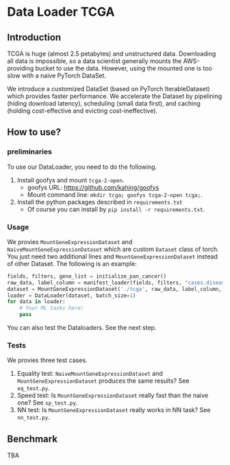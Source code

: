# Data Loader TCGA

## Introduction

TCGA is huge (almost 2.5 petabytes) and unstructured data.
Downloading all data is impossible, so a data scientist generally mounts the AWS-providing bucket to use the data.
However, using the mounted one is too slow with a naive PyTorch DataSet.

We introduce a customized DataSet (based on PyTorch IterableDataset) which provides faster performance.
We accelerate the Dataset by pipelining (hiding download latency), scheduling (small data first), and caching (holding cost-effective and evicting cost-ineffective).

## How to use?

### preliminaries

To use our DataLoader, you need to do the following.

1. Install goofys and mount `tcga-2-open`.
    - goofys URL: https://github.com/kahing/goofys
    - Mount command line: `mkdir tcga; goofys tcga-2-open tcga;`.
2. Install the python packages described in `requirements.txt`
    - Of course you can install by `pip install -r requirements.txt`.

### Usage

We provies `MountGeneExpressionDataset` and `NaiveMountGeneExpressionDataset` which are custom `Dataset` class of torch.
You just need two additional lines and `MountGeneExpressionDataset` instead of other Dataset.
The following is an example:

```python
fields, filters, gene_list = initialize_pan_cancer()
raw_data, label_column = manifest_loader(fields, filters, "cases.disease_type")
dataset = MountGeneExpressionDataset('./tcga', raw_data, label_column, gene_list)   # The first parameter is the mount point.
loader = DataLoader(dataset, batch_size=1)
for data in loader:
    # Your ML tasks here!
    pass
```

You can also test the Dataloaders.
See the next step.

### Tests

We provies three test cases.
1. Equality test: `NaiveMountGeneExpressionDataset` and `MountGeneExpressionDataset` produces the same results? See `eq_test.py`.
2. Speed test: Is `MountGeneExpressionDataset` really fast than the naive one? See `sp_test.py`.
3. NN test: Is `MountGeneExpressionDataset` really works in NN task? See `nn_test.py`.


## Benchmark

TBA
